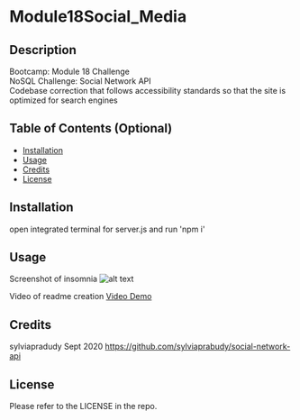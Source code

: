 # Module18Social_Media

## Description

Bootcamp: Module 18 Challenge <br />
NoSQL Challenge: Social Network API <br />
Codebase correction that follows accessibility standards so that the site is optimized for search engines <br />


## Table of Contents (Optional)

- [Installation](#Installation)
- [Usage](#Usage)
- [Credits](#Credits)
- [License](#License)


## Installation
open integrated terminal for server.js and run 'npm i'


## Usage
Screenshot of insomnia
![alt text](placeholder)


Video of readme creation
[Video Demo](placeholder)


## Credits
sylviapradudy Sept 2020
https://github.com/sylviaprabudy/social-network-api
## License

Please refer to the LICENSE in the repo.
